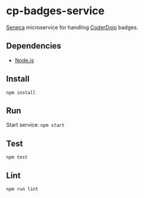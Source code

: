 # cp-badges-service
[Seneca](http://senecajs.org/) microservice for handling [CoderDojo](https://coderdojo.com/) badges.

## Dependencies
- [Node.js](http://nodejs.org/)

## Install
``
npm install
``

## Run
Start service:
``
npm start
``

## Test
``
npm test
``

## Lint
``
npm run lint
``
